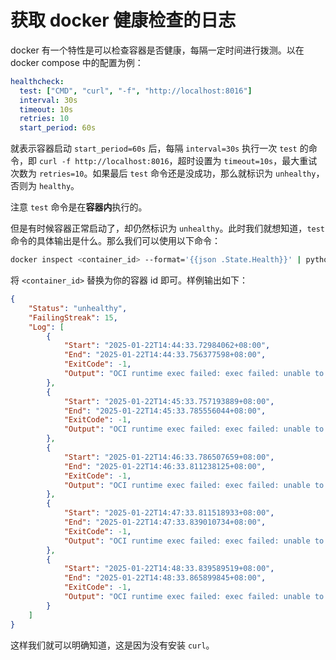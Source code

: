 # 获取 docker 健康检查的日志

docker 有一个特性是可以检查容器是否健康，每隔一定时间进行拨测。以在 docker compose 中的配置为例：

```yml
healthcheck:
  test: ["CMD", "curl", "-f", "http://localhost:8016"]
  interval: 30s
  timeout: 10s
  retries: 10
  start_period: 60s
```

就表示容器启动 `start_period=60s` 后，每隔 `interval=30s` 执行一次 `test` 的命令，即 `curl -f http://localhost:8016`，超时设置为 `timeout=10s`，最大重试次数为 `retries=10`。如果最后 `test` 命令还是没成功，那么就标识为 `unhealthy`，否则为 `healthy`。

注意 `test` 命令是在**容器内**执行的。

但是有时候容器正常启动了，却仍然标识为 `unhealthy`。此时我们就想知道，`test` 命令的具体输出是什么。那么我们可以使用以下命令：

```bash
docker inspect <container_id> --format='{{json .State.Health}}' | python -m json.tool
```

将 `<container_id>` 替换为你的容器 id 即可。样例输出如下：

```json
{
    "Status": "unhealthy",
    "FailingStreak": 15,
    "Log": [
        {
            "Start": "2025-01-22T14:44:33.72984062+08:00",
            "End": "2025-01-22T14:44:33.756377598+08:00",
            "ExitCode": -1,
            "Output": "OCI runtime exec failed: exec failed: unable to start container process: exec: \"curl\": executable file not found in $PATH: unknown"
        },
        {
            "Start": "2025-01-22T14:45:33.757193889+08:00",
            "End": "2025-01-22T14:45:33.785556044+08:00",
            "ExitCode": -1,
            "Output": "OCI runtime exec failed: exec failed: unable to start container process: exec: \"curl\": executable file not found in $PATH: unknown"
        },
        {
            "Start": "2025-01-22T14:46:33.786507659+08:00",
            "End": "2025-01-22T14:46:33.811238125+08:00",
            "ExitCode": -1,
            "Output": "OCI runtime exec failed: exec failed: unable to start container process: exec: \"curl\": executable file not found in $PATH: unknown"
        },
        {
            "Start": "2025-01-22T14:47:33.811518933+08:00",
            "End": "2025-01-22T14:47:33.839010734+08:00",
            "ExitCode": -1,
            "Output": "OCI runtime exec failed: exec failed: unable to start container process: exec: \"curl\": executable file not found in $PATH: unknown"
        },
        {
            "Start": "2025-01-22T14:48:33.839589519+08:00",
            "End": "2025-01-22T14:48:33.865899845+08:00",
            "ExitCode": -1,
            "Output": "OCI runtime exec failed: exec failed: unable to start container process: exec: \"curl\": executable file not found in $PATH: unknown"
        }
    ]
}
```

这样我们就可以明确知道，这是因为没有安装 `curl`。
